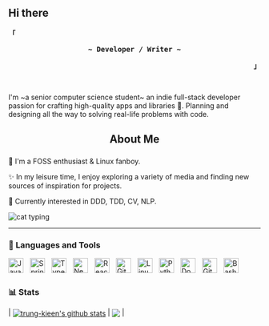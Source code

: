 Hi there
---

<p align="left"><strong><samp>「</samp></strong></p>
  <p align="center">
    <samp>
      <b>
         ~ Developer / Writer ~
      </b>    
    </samp>
  </p>
<p align="right"><strong><samp>」</samp></strong></p>
<br>


I'm ~a senior computer science student~ an indie full-stack developer passion for crafting high-quality apps and libraries 😤. Planning and designing all the way to solving real-life problems with code.

###

<h2 align="center">About Me</h2>

###
🐧 I'm a FOSS enthusiast & Linux fanboy. 

✨ In my leisure time, I enjoy exploring a variety of media and finding new sources of inspiration for projects. 

🥳 Currently interested in DDD, TDD, CV, NLP.
<!-- 🤣I can't code with my _Neovim_ config, it's a masterpiece! -->

![cat typing](https://user-images.githubusercontent.com/74038190/212284145-bf2c01a8-c448-4f1a-b911-996024c84606.gif)



---

### 🧰 Languages and Tools

<img align="left" alt="Java" width="30px" style="padding-right:10px;" src="https://cdn.jsdelivr.net/gh/devicons/devicon/icons/java/java-original.svg"/>
<img align="left" alt="Spring" width="30px" style="padding-right:10px;" src="https://cdn.jsdelivr.net/gh/devicons/devicon/icons/spring/spring-original.svg" />
<img align="left" alt="TypeScript" width="30px" style="padding-right:10px;" src="https://cdn.jsdelivr.net/gh/devicons/devicon/icons/typescript/typescript-plain.svg" />
<img align="left" alt="Nextjs" width="30px" style="padding-right:10px;" src="https://cdn.jsdelivr.net/gh/devicons/devicon/icons/nextjs/nextjs-plain.svg" />
<img align="left" alt="React" width="30px" style="padding-right:10px;" src="https://cdn.jsdelivr.net/gh/devicons/devicon/icons/react/react-original.svg" />
<img align="left" alt="Git" width="30px" style="padding-right:10px;" src="https://cdn.jsdelivr.net/gh/devicons/devicon/icons/git/git-original.svg" />
<img align="left" alt="Linux" width="30px" style="padding-right:10px;" src="https://cdn.jsdelivr.net/gh/devicons/devicon/icons/linux/linux-original.svg" />
<img align="left" alt="Python" width="30px" style="padding-right:10px;" src="https://cdn.jsdelivr.net/gh/devicons/devicon/icons/python/python-plain.svg" />
<img align="left" alt="Docker" width="30px" style="padding-right:10px;" src="https://cdn.jsdelivr.net/gh/devicons/devicon/icons/docker/docker-plain.svg" />
<img align="left" alt="GitHub" width="30px" style="padding-right:10px;" src="https://cdn.jsdelivr.net/gh/devicons/devicon/icons/github/github-original.svg" />
<img align="left" alt="Bash" width="30px" style="padding-right:10px;" src="https://cdn.jsdelivr.net/gh/devicons/devicon/icons/bash/bash-original.svg" />
<br />

#

### 📊 Stats
| <a href="https://github.com/trung-kieen"><img align="center" src="https://github-readme-stats.vercel.app/api?username=trung-kieen&show_icons=true&include_all_commits=true&hide_border=true&theme=react&exclude_repo=trung-kieen" alt="trung-kieen's github stats" /></a> | <a href="https://github.com/trung-kieen"><img align="center" src="https://github-readme-stats.vercel.app/api/top-langs/?username=trung-kieen&layout=compact&hide_border=true&hide=html,jupyter%20notebook&langs_count=10&theme=react&exclude_repo=trung-kieen" /></a> |


<!-- <p align="center"> --> 
<!--   Visitor count<br> -->
<!--   <img src="https://profile-counter.glitch.me/trung-kieen/count.svg" /> -->
<!-- </p> -->
